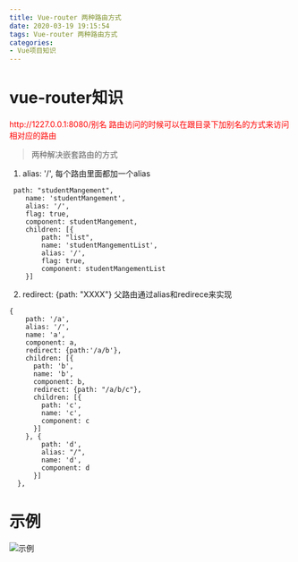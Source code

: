 ```yaml
---
title: Vue-router 两种路由方式
date: 2020-03-19 19:15:54
tags: Vue-router 两种路由方式
categories:
- Vue项目知识
---
```


# vue-router知识
<span style="color:red">
http://1227.0.0.1:8080/别名
路由访问的时候可以在跟目录下加别名的方式来访问相对应的路由</span>  

> 两种解决嵌套路由的方式
1. alias: '/', 每个路由里面都加一个alias
```
 path: "studentMangement",
    name: 'studentMangement',
    alias: '/',
    flag: true,
    component: studentMangement,
    children: [{
        path: "list",
        name: 'studentMangementList',
        alias: '/',
        flag: true,
        component: studentMangementList
    }]
```
2. redirect: {path: "XXXX"} 父路由通过alias和redirece来实现
```
{
    path: '/a',
    alias: '/',
    name: 'a',
    component: a,
    redirect: {path:'/a/b'},
    children: [{
      path: 'b',
      name: 'b',
      component: b,
      redirect: {path: "/a/b/c"},
      children: [{
        path: 'c',
        name: 'c',
        component: c
      }]
    }, {
        path: 'd',
        alias: "/",
        name: 'd',
        component: d
      }]
  },
```
# 示例
![示例](./images/vue-router-redirect.png)